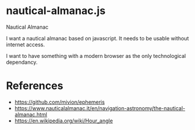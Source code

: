 # nautical-almanac.js
Nautical Almanac

I want a nautical almanac based on javascript. It needs to be usable without internet access.

I want to have something with a modern browser as the only technological dependancy.

# References
* https://github.com/mivion/ephemeris
* https://www.nauticalalmanac.it/en/navigation-astronomy/the-nautical-almanac.html
* https://en.wikipedia.org/wiki/Hour_angle

